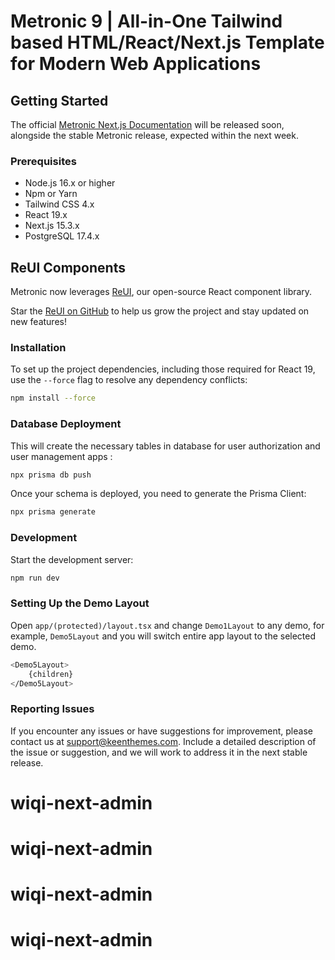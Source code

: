 # Metronic 9 | All-in-One Tailwind based HTML/React/Next.js Template for Modern Web Applications

## Getting Started

The official [Metronic Next.js Documentation](https://docs.keenthemes.com/metronic-nextjs) will be released soon,
alongside the stable Metronic release, expected within the next week.

### Prerequisites

- Node.js 16.x or higher
- Npm or Yarn
- Tailwind CSS 4.x
- React 19.x
- Next.js 15.3.x
- PostgreSQL 17.4.x

## ReUI Components

Metronic now leverages [ReUI](https://reui.io), our open-source React component library.

Star the [ReUI on GitHub](https://github.com/keenthemes/reui) to help us grow the project and stay updated on new features!

### Installation

To set up the project dependencies, including those required for React 19, use the `--force` flag to resolve any dependency conflicts:

```bash
npm install --force
```

### Database Deployment

This will create the necessary tables in database for user authorization and user management apps :

```bash
npx prisma db push
```

Once your schema is deployed, you need to generate the Prisma Client:

```bash
npx prisma generate
```

### Development

Start the development server:

```bash
npm run dev
```

### Setting Up the Demo Layout

Open `app/(protected)/layout.tsx` and change `Demo1Layout` to any demo, for example, `Demo5Layout` and you will switch entire app layout to the selected demo.

```bash
<Demo5Layout>
	{children}
</Demo5Layout>
```

### Reporting Issues

If you encounter any issues or have suggestions for improvement, please contact us at [support@keenthemes.com](mailto:support@keenthemes.com).
Include a detailed description of the issue or suggestion, and we will work to address it in the next stable release.
# wiqi-next-admin
# wiqi-next-admin
# wiqi-next-admin
# wiqi-next-admin
